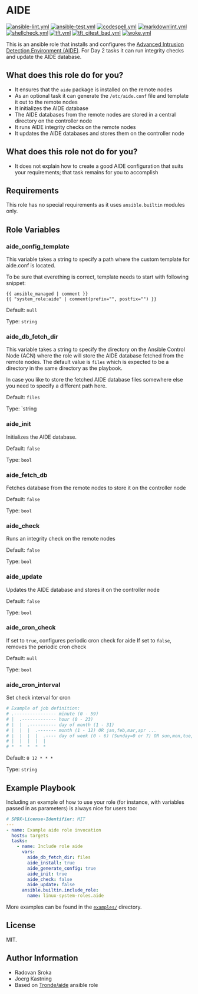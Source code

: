# AIDE

[![ansible-lint.yml](https://github.com/linux-system-roles/aide/actions/workflows/ansible-lint.yml/badge.svg)](https://github.com/linux-system-roles/aide/actions/workflows/ansible-lint.yml) [![ansible-test.yml](https://github.com/linux-system-roles/aide/actions/workflows/ansible-test.yml/badge.svg)](https://github.com/linux-system-roles/aide/actions/workflows/ansible-test.yml) [![codespell.yml](https://github.com/linux-system-roles/aide/actions/workflows/codespell.yml/badge.svg)](https://github.com/linux-system-roles/aide/actions/workflows/codespell.yml) [![markdownlint.yml](https://github.com/linux-system-roles/aide/actions/workflows/markdownlint.yml/badge.svg)](https://github.com/linux-system-roles/aide/actions/workflows/markdownlint.yml) [![shellcheck.yml](https://github.com/linux-system-roles/aide/actions/workflows/shellcheck.yml/badge.svg)](https://github.com/linux-system-roles/aide/actions/workflows/shellcheck.yml) [![tft.yml](https://github.com/linux-system-roles/aide/actions/workflows/tft.yml/badge.svg)](https://github.com/linux-system-roles/aide/actions/workflows/tft.yml) [![tft_citest_bad.yml](https://github.com/linux-system-roles/aide/actions/workflows/tft_citest_bad.yml/badge.svg)](https://github.com/linux-system-roles/aide/actions/workflows/tft_citest_bad.yml) [![woke.yml](https://github.com/linux-system-roles/aide/actions/workflows/woke.yml/badge.svg)](https://github.com/linux-system-roles/aide/actions/workflows/woke.yml)

This is an ansible role that installs and configures the [Advanced Intrusion Detection Environment (AIDE)](https://aide.github.io). For Day 2 tasks it can run integrity checks and update the AIDE database.

## What does this role do for you?

* It ensures that the `aide` package is installed on the remote nodes
* As an optional task it can generate the `/etc/aide.conf` file and template it out to the remote nodes
* It initializes the AIDE database
* The AIDE databases from the remote nodes are stored in a central directory on the controller node
* It runs AIDE integrity checks on the remote nodes
* It updates the AIDE databases and stores them on the controller node

## What does this role not do for you?

* It does not explain how to create a good AIDE configuration that suits your requirements; that task remains for you to accomplish

## Requirements

This role has no special requirements as it uses `ansible.builtin` modules
only.

## Role Variables

### aide_config_template

This variable takes a string to specify a path where the custom template for aide.conf is located.

To be sure that everething is correct, template needs to start with following snippet:

``` jinja
{{ ansible_managed | comment }}
{{ "system_role:aide" | comment(prefix="", postfix="") }}
```

Default: `null`

Type: `string`

### aide_db_fetch_dir

This variable takes a string to specify the directory on the Ansible Control
Node (ACN) where the role will store the AIDE database fetched from the remote
nodes. The default value is `files` which is expected to be a directory in the
same directory as the playbook.

In case you like to store the fetched AIDE database files somewhere else you
need to specify a different path here.

Default: `files`

Type: `string

### aide_init

Initializes the AIDE database.

Default: `false`

Type: `bool`

### aide_fetch_db

Fetches database from the remote nodes to store it on the controller node

Default: `false`

Type: `bool`

### aide_check

Runs an integrity check on the remote nodes

Default: `false`

Type: `bool`

### aide_update

Updates the AIDE database and stores it on the controller node

Default: `false`

Type: `bool`

### aide_cron_check

If set to `true`, configures periodic cron check for aide
If set to `false`, removes the periodic cron check

Default: `null`

Type: `bool`

### aide_cron_interval

Set check interval for cron

``` yaml
# Example of job definition:
# .---------------- minute (0 - 59)
# |  .------------- hour (0 - 23)
# |  |  .---------- day of month (1 - 31)
# |  |  |  .------- month (1 - 12) OR jan,feb,mar,apr ...
# |  |  |  |  .---- day of week (0 - 6) (Sunday=0 or 7) OR sun,mon,tue,wed,thu,fri,sat
# |  |  |  |  |
# *  *  *  *  *
```

Default: `0 12 * * *`

Type: `string`

## Example Playbook

Including an example of how to use your role (for instance, with variables
passed in as parameters) is always nice for users too:

```yaml
# SPDX-License-Identifier: MIT
---
- name: Example aide role invocation
  hosts: targets
  tasks:
    - name: Include role aide
      vars:
        aide_db_fetch_dir: files
        aide_install: true
        aide_generate_config: true
        aide_init: true
        aide_check: false
        aide_update: false
      ansible.builtin.include_role:
        name: linux-system-roles.aide
```

More examples can be found in the [`examples/`](examples) directory.

## License

MIT.

## Author Information

* Radovan Sroka
* Joerg Kastning
* Based on [Tronde/aide](https://github.com/Tronde/aide) ansible role
